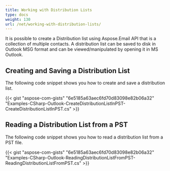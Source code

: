 ```yaml
---
title: Working with Distribution Lists
type: docs
weight: 130
url: /net/working-with-distribution-lists/
---
```



It is possible to create a Distribution list using Aspose.Email API that is a collection of multiple contacts. A distribution list can be saved to disk in Outlook MSG format and can be viewed/manipulated by opening it in MS Outlook.
## **Creating and Saving a Distribution List**
The following code snippet shows you how to create and save a distribution list.



{{< gist "aspose-com-gists" "6e5185a63aec6fd70d83098e82b06a32" "Examples-CSharp-Outlook-CreateDistributionListInPST-CreateDistributionListInPST.cs" >}}
## **Reading a Distribution List from a PST**
The following code snippet shows you how to read a distribution list from a PST file.



{{< gist "aspose-com-gists" "6e5185a63aec6fd70d83098e82b06a32" "Examples-CSharp-Outlook-ReadingDistributionListFromPST-ReadingDistributionListFromPST.cs" >}}
